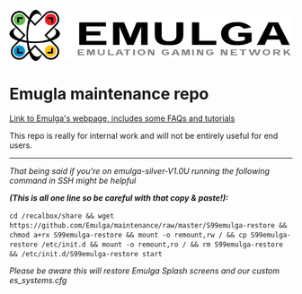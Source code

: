 ![Emugla Logo](https://github.com/Emulga/maintenance/raw/master/emulga-logo.png)
# Emugla maintenance repo

[Link to Emulga's webpage, includes some FAQs and tutorials](https://emul.ga/)

This repo is really for internal work and will not be entirely useful for end users.

---

*That being said if you're on emulga-silver-V1.0U running the following command in SSH might be helpful*

_**(This is all one line so be careful with that copy & paste!):**_

`cd /recalbox/share && wget https://github.com/Emulga/maintenance/raw/master/S99emulga-restore && chmod a+rx S99emulga-restore && mount -o remount,rw / && cp S99emulga-restore /etc/init.d && mount -o remount,ro / && rm S99emulga-restore && /etc/init.d/S99emulga-restore start`

_Please be aware this will restore Emulga Splash screens and our custom es_systems.cfg_
